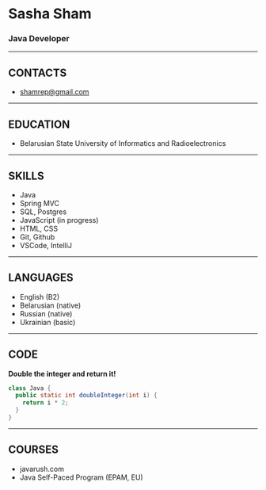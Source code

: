# Sasha Sham
### Java Developer
---
## CONTACTS
- shamrep@gmail.com
---
## EDUCATION
- Belarusian State University of Informatics and Radioelectronics
---
## SKILLS
- Java
- Spring MVC 
- SQL, Postgres
- JavaScript (in progress)
- HTML, CSS
- Git, Github
- VSCode, IntelliJ
---
## LANGUAGES
- English (B2)
- Belarusian (native)
- Russian (native)
- Ukrainian (basic)
---
## CODE
**Double the integer and return it!**
```Java
class Java {
  public static int doubleInteger(int i) {
    return i * 2;
  }
}
```
---
## COURSES
- javarush.com
- Java Self-Paced Program (EPAM, EU)